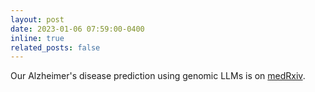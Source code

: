 ```yaml
---
layout: post
date: 2023-01-06 07:59:00-0400
inline: true
related_posts: false
---
```


Our Alzheimer's disease prediction using genomic LLMs is on [medRxiv](https://www.medrxiv.org/content/10.1101/2024.10.03.24314824v1).
